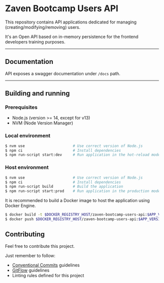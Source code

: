 # Zaven Bootcamp Users API

This repository contains API applications dedicated for managing (creating/modifying/removing) users.

It's an Open API based on in-memory persistence for the frontend developers training purposes.

---

## Documentation
API exposes a swagger documentation under `/docs` path.

--- 
## Building and running

### Prerequisites
- Node.js (version >= 14, except for v13)
- NVM (Node Version Manager)

### Local environment

```sh
$ nvm use                      # Use correct version of Node.js
$ npm ci                       # Install dependencies
$ npm run-script start:dev     # Run application in the hot-reload mode
```

### Host environment

```sh
$ nvm use                      # Use correct version of Node.js
$ npm ci                       # Install dependencies
$ npm run-script build         # Build the application
$ npm run-script start:prod    # Run application in the production mode
```

It is recommended to build a Docker image to host the application using Docker Engine.

```sh
$ docker build -t $DOCKER_REGISTRY_HOST/zaven-bootcamp-users-api:$APP_VERSION .
$ docker push $DOCKER_REGISTRY_HOST/zaven-bootcamp-users-api:$APP_VERSION
```


## Contributing

Feel free to contribute this project. 

Just remember to follow:
- [Conventional Commits](https://www.conventionalcommits.org/en/v1.0.0/) guidelines
- [GitFlow](https://www.atlassian.com/git/tutorials/comparing-workflows/gitflow-workflow) guidelines
- Linting rules defined for this project
